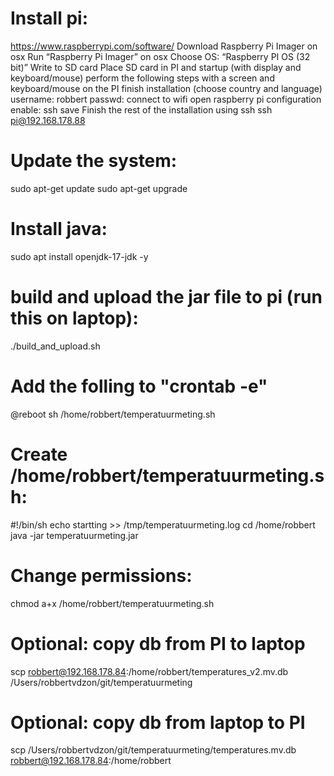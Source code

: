 # Install pi:
https://www.raspberrypi.com/software/
Download Raspberry Pi Imager on osx
Run “Raspberry Pi Imager” on osx
Choose OS: “Raspberry PI OS (32 bit)”
Write to SD card
Place SD card in PI and startup (with display and keyboard/mouse)
perform the following steps with a screen and keyboard/mouse on the PI
finish installation (choose country and language)
username: robbert
passwd: <secret>
connect to wifi
open raspberry pi configuration
enable: ssh
save
Finish the rest of the installation using ssh
ssh pi@192.168.178.88

# Update the system:
sudo apt-get update
sudo apt-get upgrade

# Install java:
sudo apt install openjdk-17-jdk -y

# build and upload the jar file to pi (run this on laptop):
./build_and_upload.sh

# Add the folling to  "crontab -e"
@reboot sh /home/robbert/temperatuurmeting.sh

# Create /home/robbert/temperatuurmeting.sh:
#!/bin/sh
echo startting >> /tmp/temperatuurmeting.log
cd /home/robbert
java -jar temperatuurmeting.jar

# Change permissions:
chmod a+x /home/robbert/temperatuurmeting.sh

# Optional: copy db from PI to laptop
scp robbert@192.168.178.84:/home/robbert/temperatures_v2.mv.db /Users/robbertvdzon/git/temperatuurmeting

# Optional: copy db from laptop to PI
scp /Users/robbertvdzon/git/temperatuurmeting/temperatures.mv.db  robbert@192.168.178.84:/home/robbert

